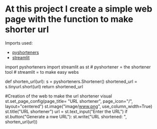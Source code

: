 <h1>At this project I create a simple web page with the function to make shorter url</h1>

Imports used:
<ul>
  <li><a href="https://pyshorteners.readthedocs.io/en/latest/">pyshorteners</a></li>
  <li><a href="https://github.com/streamlit/streamlit.git">streamlit</a></li>
</ul>
import pyshorteners
import streamlit as st
# pyshortener = the shortener tool
# streamlit   = to make easy webs

def shorten_url(url):
    s = pyshorteners.Shortener()
    shortened_url = s.tinyurl.short(url)
    return shortened_url

#Creation of the web to make the url shortener visual
st.set_page_config(page_title= "URL shortener", page_icon="/", layout="centered")
st.image("image/www.png", use_column_width=True)
st.title("URL shortener")
url = st.text_input("Enter the URL")
if st.button("Generate a nwe URL"):
    st.write("URL shortened: ", shorten_url(url))
